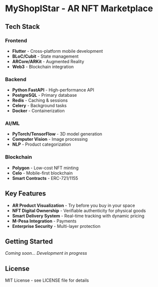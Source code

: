 # MyShopIStar - AR NFT Marketplace

## Tech Stack

### Frontend
- **Flutter** - Cross-platform mobile development
- **BLoC/Cubit** - State management
- **ARCore/ARKit** - Augmented Reality
- **Web3** - Blockchain integration

### Backend  
- **Python FastAPI** - High-performance API
- **PostgreSQL** - Primary database
- **Redis** - Caching & sessions
- **Celery** - Background tasks
- **Docker** - Containerization

### AI/ML
- **PyTorch/TensorFlow** - 3D model generation
- **Computer Vision** - Image processing
- **NLP** - Product categorization

### Blockchain
- **Polygon** - Low-cost NFT minting
- **Celo** - Mobile-first blockchain
- **Smart Contracts** - ERC-721/1155

## Key Features

- **AR Product Visualization** - Try before you buy in your space
- **NFT Digital Ownership** - Verifiable authenticity for physical goods
- **Smart Delivery System** - Real-time tracking with dynamic pricing
- **M-Pesa Integration** - Payments
- **Enterprise Security** - Multi-layer protection


## Getting Started

*Coming soon... Development in progress*


## License

MIT License - see LICENSE file for details
